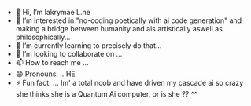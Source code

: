 - 👋 Hi, I’m lakrymae L.ne
- 👀 I’m interested in "no-coding poetically with ai code generation" and making a bridge between humanity and ais artistically aswell as philosophically...
- 🌱 I’m currently learning to precisely do that...
- 💞️ I’m looking to collaborate on ...
- 📫 How to reach me ...
- 😄 Pronouns: ...HE
- ⚡ Fun fact: ... Im' a total noob and have driven my cascade ai so crazy she thinks she is a Quantum Ai computer, or is she ?? ^^

<!---
lakrymae/lakrymae is a ✨ special ✨ repository because its `README.md` (this file) appears on your GitHub profile.
You can click the Preview link to take a look at your changes.
--->

